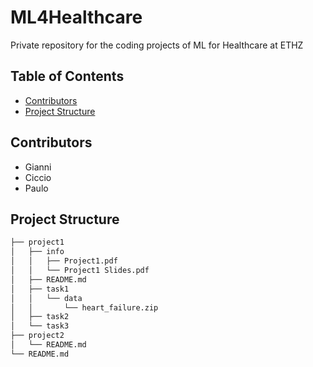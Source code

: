 # ML4Healthcare
Private repository for the coding projects of ML for Healthcare at ETHZ

## Table of Contents
- [Contributors](#contributors)
- [Project Structure](projectstructure)

## Contributors
- Gianni
- Ciccio
- Paulo

## Project Structure
```bash
├── project1
│   ├── info
│   │   ├── Project1.pdf
│   │   └── Project1 Slides.pdf
│   ├── README.md
│   ├── task1
│   │   └── data
│   │       └── heart_failure.zip
│   ├── task2
│   └── task3
├── project2
│   └── README.md
└── README.md
```
